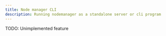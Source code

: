 ```yaml
---
title: Node manager CLI
description: Running nodemanager as a standalone server or cli program
---
```


TODO: Unimplemented feature
